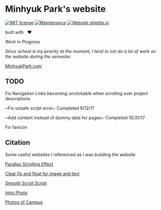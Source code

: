 # Minhyuk Park's website
[![MIT license](https://img.shields.io/badge/License-MIT-blue.svg)](https://lbesson.mit-license.org/)
[![Maintenance](https://img.shields.io/badge/Maintained%3F-yes-green.svg)](https://GitHub.com/Naereen/StrapDown.js/graphs/commit-activity)
[![Website shields.io](https://img.shields.io/website-up-down-green-red/http/shields.io.svg)](http://MinhyukPark.com)

built with &nbsp; :heart:

*Work in Progress*

*Since school is my priority at the moment, I tend to not do a lot of work on the website during the semester.*

[MinhyukPark.com](https://minhyukpark.com "Minhyuk Park's Website")
## TODO

Fix Navigation Links becoming unclickable when scrolling over project descriptions

~Fix unsafe script error~ Completed 9/12/17

~Add content instead of dummy data for pages~ Completed 10/31/17

Fix favicon
## Citation
Some useful websites I referenced as I was building the website

[Parallax Scrolling Effect](https://1stwebdesigner.com/parallax-scrolling-tutorial/ "1stWebdesigner tutorial")

[Clear fix and float for image and text](http://nicolasgallagher.com/micro-clearfix-hack/ "Nicholas Gallagher hack")

[Smooth Scroll Script](https://www.w3schools.com/jquery/tryit.asp?filename=tryjquery_eff_animate_smoothscroll "w3schools tutorial")

[Intro Photo](http://www.freepik.com/free-photos-vectors/background "Background image created by Tirachard - Freepik.com")

[Photos of Campus](https://admissions.illinois.edu/Visit/Photo-Tour/index "Photo Tour of Illinois Campus")


